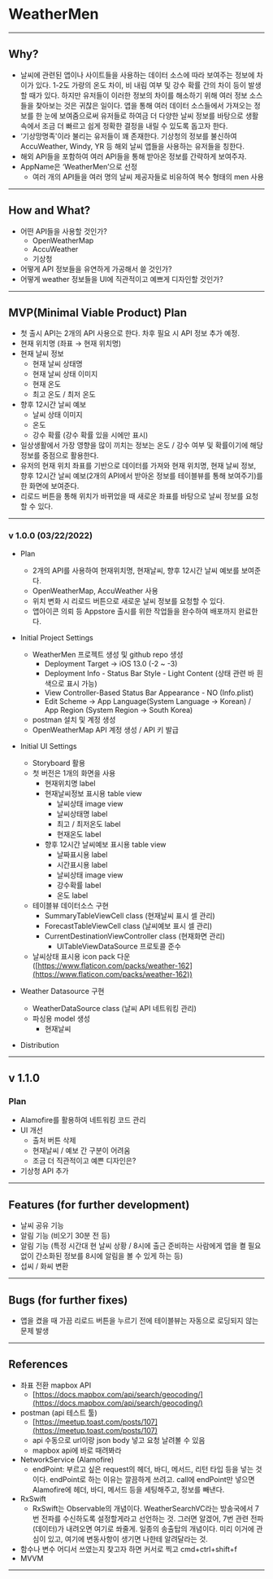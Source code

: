 # WeatherMen

---

## Why?

- 날씨에 관련된 앱이나 사이트들을 사용하는 데이터 소스에 따라 보여주는 정보에 차이가 있다. 1-2도 가량의 온도 차이, 비 내림 여부 및 강수 확률 간의 차이 등이 발생할 때가 있다. 하지만 유저들이 이러한 정보의 차이를 해소하기 위해 여러 정보 소스들을 찾아보는 것은 귀찮은 일이다. 앱을 통해 여러 데이터 소스들에서 가져오는 정보를 한 눈에 보여줌으로써 유저들로 하여금 더 다양한 날씨 정보를 바탕으로 생활 속에서 조금 더 빠르고 쉽게 정확한 결정을 내릴 수 있도록 돕고자 한다.
- ‘기상망명족'이라 불리는 유저들이 꽤 존재한다. 기상청의 정보를 불신하여 AccuWeather, Windy, YR 등 해외 날씨 앱들을 사용하는 유저들을 칭한다.
- 해외 API들을 포함하여 여러 API들을 통해 받아온 정보를 간략하게 보여주자.
- AppName은 ‘WeatherMen’으로 선정
  - 여러 개의 API들을 여러 명의 날씨 제공자들로 비유하여 복수 형태의 men 사용

---

## How and What?

- 어떤 API들을 사용할 것인가?
  - OpenWeatherMap
  - AccuWeather
  - 기상청
- 어떻게 API 정보들을 유연하게 가공해서 쓸 것인가?
- 어떻게 weather 정보들을 UI에 직관적이고 예쁘게 디자인할 것인가?

---

## MVP(Minimal Viable Product) Plan

- 첫 출시 API는 2개의 API 사용으로 한다. 차후 필요 시 API 정보 추가 예정.
- 현재 위치명 (좌표 → 현재 위치명)
- 현재 날씨 정보
  - 현재 날씨 상태명
  - 현재 날씨 상태 이미지
  - 현재 온도
  - 최고 온도 / 최저 온도
- 향후 12시간 날씨 예보
  - 날씨 상태 이미지
  - 온도
  - 강수 확률 (강수 확률 있을 시에만 표시)
- 일상생활에서 가장 영향을 많이 끼치는 정보는 온도 / 강수 여부 및 확률이기에 해당 정보를 중점으로 활용한다.
- 유저의 현재 위치 좌표를 기반으로 데이터를 가져와 현재 위치명, 현재 날씨 정보, 향후 12시간 날씨 예보(2개의 API에서 받아온 정보를 테이블뷰를 통해 보여주기)를 한 화면에 보여준다.
- 리로드 버튼을 통해 위치가 바뀌었을 때 새로운 좌표를 바탕으로 날씨 정보를 요청할 수 있다.

---

### v 1.0.0 (03/22/2022)

- Plan
  - 2개의 API를 사용하여 현재위치명, 현재날씨, 향후 12시간 날씨 예보를 보여준다.
  - OpenWeatherMap, AccuWeather 사용
  - 위치 변화 시 리로드 버튼으로 새로운 날씨 정보를 요청할 수 있다.
  - 앱아이콘 의뢰 등 Appstore 출시를 위한 작업들을 완수하여 배포까지 완료한다.
- Initial Project Settings
  - WeatherMen 프로젝트 생성 및 github repo 생성
    - Deployment Target → iOS 13.0 (-2 ~ -3)
    - Deployment Info - Status Bar Style - Light Content (상태 관련 바 흰색으로 표시 가능)
    - View Controller-Based Status Bar Appearance - NO (Info.plist)
    - Edit Scheme → App Language(System Language → Korean) / App Region (System Region → South Korea)
  - postman 설치 및 계정 생성
  - OpenWeatherMap API 계정 생성 / API 키 발급
- Initial UI Settings

  - Storyboard 활용
  - 첫 버전은 1개의 화면을 사용
    - 현재위치명 label
    - 현재날씨정보 표시용 table view
      - 날씨상태 image view
      - 날씨상태명 label
      - 최고 / 최저온도 label
      - 현재온도 label
    - 향후 12시간 날씨예보 표시용 table view
      - 날짜표시용 label
      - 시간표시용 label
      - 날씨상태 image view
      - 강수확률 label
      - 온도 label
  - 테이블뷰 데이터소스 구현
    - SummaryTableViewCell class (현재날씨 표시 셀 관리)
    - ForecastTableViewCell class (날씨예보 표시 셀 관리)
    - CurrentDestinationViewController class (현재화면 관리)
      - UITableViewDataSource 프로토콜 준수
  - 날씨상태 표시용 icon pack 다운 ([https://www.flaticon.com/packs/weather-162](https://www.flaticon.com/packs/weather-162))

- Weather Datasource 구현

  - WeatherDataSource class (날씨 API 네트워킹 관리)
  - 파싱용 model 생성
    - 현재날씨

- Distribution

---

## v 1.1.0

### Plan

- Alamofire를 활용하여 네트워킹 코드 관리
- UI 개선
  - 출처 버튼 삭제
  - 현재날씨 / 예보 간 구분이 어려움
  - 조금 더 직관적이고 예쁜 디자인은?
- 기상청 API 추가

---

## Features (for further development)

- 날씨 공유 기능
- 알림 기능 (비오기 30분 전 등)
- 알림 기능 (특정 시간대 현 날씨 상황 / 8시에 출근 준비하는 사람에게 앱을 켤 필요없이 간소화된 정보를 8시에 알림을 볼 수 있게 하는 등)
- 섭씨 / 화씨 변환

---

## Bugs (for further fixes)

- 앱을 켰을 때 가끔 리로드 버튼을 누르기 전에 테이블뷰는 자동으로 로딩되지 않는 문제 발생

---

## References

- 좌표 전환 mapbox API
  - [https://docs.mapbox.com/api/search/geocoding/](https://docs.mapbox.com/api/search/geocoding/)
- postman (api 테스트 툴)
  - [https://meetup.toast.com/posts/107](https://meetup.toast.com/posts/107)
  - api 수동으로 url이랑 json body 넣고 요청 날려볼 수 있음
  - mapbox api에 바로 때려봐라
- NetworkService (Alamofire)
  - endPoint: 부르고 싶은 request의 헤더, 바디, 메서드, 리턴 타입 등을 넣는 것이다. endPoint로 하는 이유는 깔끔하게 쓰려고. call에 endPoint만 넣으면 Alamofire에 헤더, 바디, 메서드 등을 세팅해주고, 정보를 빼낸다.
- RxSwift
  - RxSwift는 Observable의 개념이다. WeatherSearchVC라는 방송국에서 7번 전파를 수신하도록 설정할게라고 선언하는 것. 그러면 알겠어, 7번 관련 전파(데이터)가 내려오면 여기로 쏴줄게. 일종의 송출탑의 개념이다. 미리 이거에 관심이 있고, 여기에 변동사항이 생기면 나한테 알려달라는 것.
- 함수나 변수 어디서 쓰였는지 찾고자 하면 커서로 찍고 cmd+ctrl+shift+f
- MVVM

---
